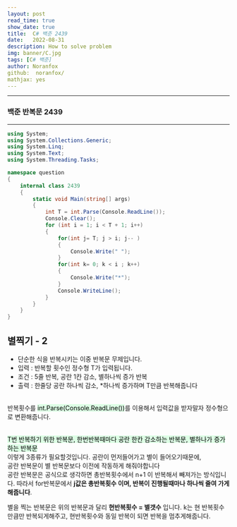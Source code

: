 ```yaml
---
layout: post
read_time: true
show_date: true
title:  C# 백준 2439
date:   2022-08-31
description: How to solve problem
img: banner/C.jpg
tags: [C# 백준]
author: Noranfox
github:  noranfox/
mathjax: yes
---
```


---
### 백준 반복문 2439
---

```c#
using System;
using System.Collections.Generic;
using System.Linq;
using System.Text;
using System.Threading.Tasks;

namespace question
{
    internal class 2439
    {
        static void Main(string[] args)
        {
            int T = int.Parse(Console.ReadLine());
            Console.Clear();
            for (int i = 1; i < T + 1; i++)
            {
                for(int j= T; j > i; j-- )
                {
                    Console.Write(" ");
                }
                for(int k= 0; k < i ; k++)
                {
                    Console.Write("*");
                }
                Console.WriteLine();
            }
        }
    }
}
```

## 별찍기 - 2
  - 단순한 식을 반복시키는 이중 반복문 무제입니다.
  - 입력 : 반복할 횟수인 정수형 T가 입력됩니다.
  - 조건 : 5줄 반복, 공란 1칸 감소, 별하나씩 증가 반복
  - 출력 : 한줄당 공란 하나씩 감소, *하나씩 증가하며 T만큼 반복해줍니다<br><br>



반복횟수를 <mark style='background-color: #dcffe4'>int.Parse(Console.ReadLine())</mark>를 이용해서 입력값을 받자말자 정수형으로 변환해줍니다.<br><br>

<mark style='background-color: #dcffe4'>T번 반복하기 위한 반복문, 한번반복때마다 공란 한칸 감소하는 반복문, 별하나가 증가하는 반복문</mark><br>
이렇게 3종류가 필요할것입니다. 공란이 먼저들어가고 별이 들어오기때문에,<br>  공란 반복문이 별 반복문보다 이전에 작동하게 해줘야합니다<br> 
공란 반복문은 공식으로 생각하면 총반복횟수에서 n+1 이 반복해서 빼져가는 방식입니다.
따라서 for반복문에서 **j값은 총반복횟수 이며, 반복이 진행될때마나 하나씩 줄여 가게 해줍니다**.

별을 찍는 반복문은 위의 반복문과 달리 **현반복횟수 = 별갯수** 입니다.
k는 현 반복횟수 만큼만 반복되게해주고, 현반복횟수와 동일 반복이 되면 반복을 멈추게해줍니다.


